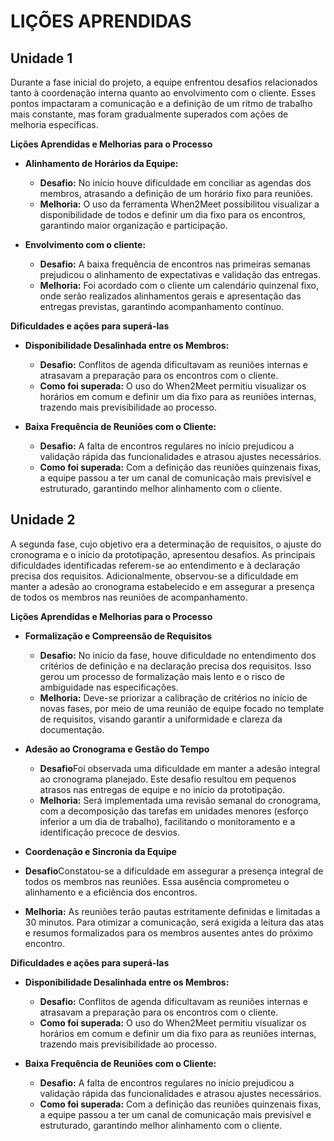 # LIÇÕES APRENDIDAS

## Unidade 1

Durante a fase inicial do projeto, a equipe enfrentou desafios relacionados tanto à coordenação interna quanto ao envolvimento com o cliente. Esses pontos impactaram a comunicação e a definição de um ritmo de trabalho mais constante, mas foram gradualmente superados com ações de melhoria específicas.  

**Lições Aprendidas e Melhorias para o Processo**

- **Alinhamento de Horários da Equipe:**  
  - **Desafio:** No início houve dificuldade em conciliar as agendas dos membros, atrasando a definição de um horário fixo para reuniões.  
  - **Melhoria:** O uso da ferramenta When2Meet possibilitou visualizar a disponibilidade de todos e definir um dia fixo para os encontros, garantindo maior organização e participação.  

- **Envolvimento com o cliente:**  
  - **Desafio:** A baixa frequência de encontros nas primeiras semanas prejudicou o alinhamento de expectativas e validação das entregas.  
  - **Melhoria:** Foi acordado com o cliente um calendário quinzenal fixo, onde serão realizados alinhamentos gerais e apresentação das entregas previstas, garantindo acompanhamento contínuo.  

**Dificuldades e ações para superá-las**

- **Disponibilidade Desalinhada entre os Membros:**  
  - **Desafio:** Conflitos de agenda dificultavam as reuniões internas e atrasavam a preparação para os encontros com o cliente.  
  - **Como foi superada:** O uso do When2Meet permitiu visualizar os horários em comum e definir um dia fixo para as reuniões internas, trazendo mais previsibilidade ao processo.  

- **Baixa Frequência de Reuniões com o Cliente:**  
  - **Desafio:** A falta de encontros regulares no início prejudicou a validação rápida das funcionalidades e atrasou ajustes necessários.  
  - **Como foi superada:** Com a definição das reuniões quinzenais fixas, a equipe passou a ter um canal de comunicação mais previsível e estruturado, garantindo melhor alinhamento com o cliente.



## Unidade 2

A segunda fase, cujo objetivo era a determinação de requisitos, o ajuste do cronograma e o início da prototipação, apresentou desafios. As principais dificuldades identificadas referem-se ao entendimento e à declaração precisa dos requisitos. Adicionalmente, observou-se a dificuldade em manter a adesão ao cronograma estabelecido e em assegurar a presença de todos os membros nas reuniões de acompanhamento.   

**Lições Aprendidas e Melhorias para o Processo**


- **Formalização e Compreensão de Requisitos** 
  - **Desafio:** No início da fase, houve dificuldade no entendimento dos critérios de definição e na declaração precisa dos requisitos. Isso gerou um processo de formalização mais lento e o risco de ambiguidade nas especificações. 
  - **Melhoria:** Deve-se priorizar a calibração de critérios no início de novas fases, por meio de uma reunião de equipe focado no template de requisitos, visando garantir a uniformidade e clareza da documentação. 

- **Adesão ao Cronograma e Gestão do Tempo** 

  - **Desafio**Foi observada uma dificuldade em manter a adesão integral ao cronograma planejado. Este desafio resultou em pequenos atrasos nas entregas de equipe e no início da prototipação. 
  - **Melhoria:** Será implementada uma revisão semanal do cronograma, com a decomposição das tarefas em unidades menores (esforço inferior a um dia de trabalho), facilitando o monitoramento e a identificação precoce de desvios. 

- **Coordenação e Sincronia da Equipe** 

- **Desafio**Constatou-se a dificuldade em assegurar a presença integral de todos os membros nas reuniões. Essa ausência comprometeu o alinhamento e a eficiência dos encontros. 
- **Melhoria:** As reuniões terão pautas estritamente definidas e limitadas a 30 minutos. Para otimizar a comunicação, será exigida a leitura das atas e resumos formalizados para os membros ausentes antes do próximo encontro. 

**Dificuldades e ações para superá-las**

- **Disponibilidade Desalinhada entre os Membros:**  
  - **Desafio:** Conflitos de agenda dificultavam as reuniões internas e atrasavam a preparação para os encontros com o cliente.  
  - **Como foi superada:** O uso do When2Meet permitiu visualizar os horários em comum e definir um dia fixo para as reuniões internas, trazendo mais previsibilidade ao processo.  

- **Baixa Frequência de Reuniões com o Cliente:**  
  - **Desafio:** A falta de encontros regulares no início prejudicou a validação rápida das funcionalidades e atrasou ajustes necessários.  
  - **Como foi superada:** Com a definição das reuniões quinzenais fixas, a equipe passou a ter um canal de comunicação mais previsível e estruturado, garantindo melhor alinhamento com o cliente.
